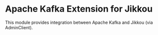 # Apache Kafka Extension for Jikkou

This module provides integration between Apache Kafka and Jikkou (via AdminClient).